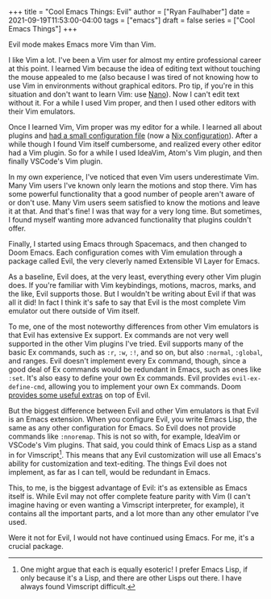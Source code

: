 +++
title = "Cool Emacs Things: Evil"
author = ["Ryan Faulhaber"]
date = 2021-09-19T11:53:00-04:00
tags = ["emacs"]
draft = false
series = ["Cool Emacs Things"]
+++

Evil mode makes Emacs more Vim than Vim.

<!--more-->

I like Vim a lot. I've been a Vim user for almost my entire professional career at this point. I learned Vim because the idea of editing text without touching the mouse appealed to me (also because I was tired of not knowing how to use Vim in environments without graphical editors. Pro tip, if you're in this situation and don't want to learn Vim: use [Nano](https://www.nano-editor.org/)). Now I can't edit text without it. For a while I used Vim proper, and then I used other editors with their Vim emulators.

Once I learned Vim, Vim proper was my editor for a while. I learned all about plugins and [had a small configuration file](https://github.com/rfaulhaber/dotfiles/blob/f895c6c8536a149bd536cfba942e811000bcd47d/config/nvim/init.vim) (now a [Nix configuration](https://github.com/rfaulhaber/dotfiles/blob/master/nix/modules/programs/neovim/default.nix)). After a while though I found Vim itself cumbersome, and realized every other editor had a Vim plugin. So for a while I used IdeaVim, Atom's Vim plugin, and then finally VSCode's Vim plugin.

In my own experience, I've noticed that even Vim users underestimate Vim. Many Vim users I've known only learn the motions and stop there. Vim has some powerful functionality that a good number of people aren't aware of or don't use. Many Vim users seem satisfied to know the motions and leave it at that. And that's fine! I was that way for a very long time. But sometimes, I found myself wanting more advanced functionality that plugins couldn't offer.

Finally, I started using Emacs through Spacemacs, and then changed to Doom Emacs. Each configuration comes with Vim emulation through a package called Evil, the very cleverly named Extensible VI Layer for Emacs.

As a baseline, Evil does, at the very least, everything every other Vim plugin does. If you're familiar with Vim keybindings, motions, macros, marks, and the like, Evil supports those. But I wouldn't be writing about Evil if that was all it did! In fact I think it's safe to say that Evil is the most complete Vim emulator out there outside of Vim itself.

To me, one of the most noteworthy differences from other Vim emulators is that Evil has extensive Ex support. Ex commands are not very well supported in the other Vim plugins I've tried. Evil supports many of the basic Ex commands, such as `:r`, `:w`, `:!`, and so on, but also `:normal`, `:global`, and ranges. Evil doesn't implement every Ex command, though, since a good deal of Ex commands would be redundant in Emacs, such as ones like `:set`. It's also easy to define your own Ex commands. Evil provides `evil-ex-define-cmd`, allowing you to implement your own Ex commands. Doom [provides some useful extras](https://github.com/hlissner/doom-emacs/blob/develop/modules/editor/evil/%2Bcommands.el) on top of Evil.

But the biggest difference between Evil and other Vim emulators is that Evil is an Emacs extension. When you configure Evil, you write Emacs Lisp, the same as any other configuration for Emacs. So Evil does not provide commands like `:nnoremap`. This is not so with, for example, IdeaVim or VSCode's Vim plugins. That said, you could think of Emacs Lisp as a stand in for Vimscript[^fn:1]. This means that any Evil customization will use all Emacs's ability for customization and text-editing. The things Evil does not implement, as far as I can tell, would be redundant in Emacs.

This, to me, is the biggest advantage of Evil: it's as extensible as Emacs itself is. While Evil may not offer complete feature parity with Vim (I can't imagine having or even wanting a Vimscript interpreter, for example), it contains all the important parts, and a lot more than any other emulator I've used.

Were it not for Evil, I would not have continued using Emacs. For me, it's a crucial package.

[^fn:1]: One might argue that each is equally esoteric! I prefer Emacs Lisp, if only because it's a Lisp, and there are other Lisps out there. I have always found Vimscript difficult.
